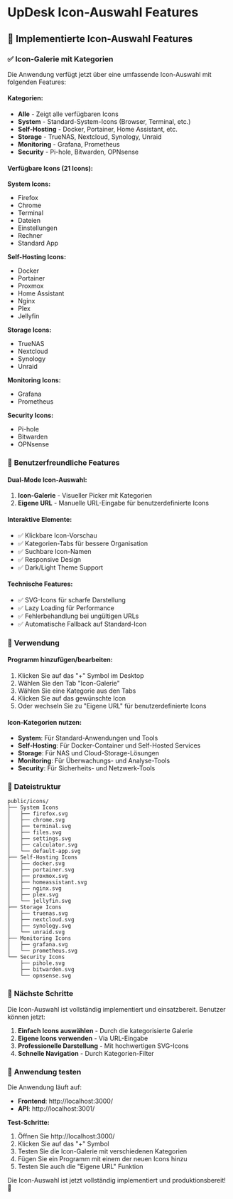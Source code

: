 # UpDesk Icon-Auswahl Features

## 🎨 Implementierte Icon-Auswahl Features

### ✅ **Icon-Galerie mit Kategorien**
Die Anwendung verfügt jetzt über eine umfassende Icon-Auswahl mit folgenden Features:

#### **Kategorien:**
- **Alle** - Zeigt alle verfügbaren Icons
- **System** - Standard-System-Icons (Browser, Terminal, etc.)
- **Self-Hosting** - Docker, Portainer, Home Assistant, etc.
- **Storage** - TrueNAS, Nextcloud, Synology, Unraid
- **Monitoring** - Grafana, Prometheus
- **Security** - Pi-hole, Bitwarden, OPNsense

#### **Verfügbare Icons (21 Icons):**

**System Icons:**
- Firefox
- Chrome
- Terminal
- Dateien
- Einstellungen
- Rechner
- Standard App

**Self-Hosting Icons:**
- Docker
- Portainer
- Proxmox
- Home Assistant
- Nginx
- Plex
- Jellyfin

**Storage Icons:**
- TrueNAS
- Nextcloud
- Synology
- Unraid

**Monitoring Icons:**
- Grafana
- Prometheus

**Security Icons:**
- Pi-hole
- Bitwarden
- OPNsense

### 🔧 **Benutzerfreundliche Features**

#### **Dual-Mode Icon-Auswahl:**
1. **Icon-Galerie** - Visueller Picker mit Kategorien
2. **Eigene URL** - Manuelle URL-Eingabe für benutzerdefinierte Icons

#### **Interaktive Elemente:**
- ✅ Klickbare Icon-Vorschau
- ✅ Kategorien-Tabs für bessere Organisation
- ✅ Suchbare Icon-Namen
- ✅ Responsive Design
- ✅ Dark/Light Theme Support

#### **Technische Features:**
- ✅ SVG-Icons für scharfe Darstellung
- ✅ Lazy Loading für Performance
- ✅ Fehlerbehandlung bei ungültigen URLs
- ✅ Automatische Fallback auf Standard-Icon

### 🚀 **Verwendung**

#### **Programm hinzufügen/bearbeiten:**
1. Klicken Sie auf das "+" Symbol im Desktop
2. Wählen Sie den Tab "Icon-Galerie"
3. Wählen Sie eine Kategorie aus den Tabs
4. Klicken Sie auf das gewünschte Icon
5. Oder wechseln Sie zu "Eigene URL" für benutzerdefinierte Icons

#### **Icon-Kategorien nutzen:**
- **System**: Für Standard-Anwendungen und Tools
- **Self-Hosting**: Für Docker-Container und Self-Hosted Services
- **Storage**: Für NAS und Cloud-Storage-Lösungen
- **Monitoring**: Für Überwachungs- und Analyse-Tools
- **Security**: Für Sicherheits- und Netzwerk-Tools

### 📁 **Dateistruktur**

```
public/icons/
├── System Icons
│   ├── firefox.svg
│   ├── chrome.svg
│   ├── terminal.svg
│   ├── files.svg
│   ├── settings.svg
│   ├── calculator.svg
│   └── default-app.svg
├── Self-Hosting Icons
│   ├── docker.svg
│   ├── portainer.svg
│   ├── proxmox.svg
│   ├── homeassistant.svg
│   ├── nginx.svg
│   ├── plex.svg
│   └── jellyfin.svg
├── Storage Icons
│   ├── truenas.svg
│   ├── nextcloud.svg
│   ├── synology.svg
│   └── unraid.svg
├── Monitoring Icons
│   ├── grafana.svg
│   └── prometheus.svg
└── Security Icons
    ├── pihole.svg
    ├── bitwarden.svg
    └── opnsense.svg
```

### 🎯 **Nächste Schritte**

Die Icon-Auswahl ist vollständig implementiert und einsatzbereit. Benutzer können jetzt:

1. **Einfach Icons auswählen** - Durch die kategorisierte Galerie
2. **Eigene Icons verwenden** - Via URL-Eingabe
3. **Professionelle Darstellung** - Mit hochwertigen SVG-Icons
4. **Schnelle Navigation** - Durch Kategorien-Filter

### 🔄 **Anwendung testen**

Die Anwendung läuft auf:
- **Frontend**: http://localhost:3000/
- **API**: http://localhost:3001/

**Test-Schritte:**
1. Öffnen Sie http://localhost:3000/
2. Klicken Sie auf das "+" Symbol
3. Testen Sie die Icon-Galerie mit verschiedenen Kategorien
4. Fügen Sie ein Programm mit einem der neuen Icons hinzu
5. Testen Sie auch die "Eigene URL" Funktion

Die Icon-Auswahl ist jetzt vollständig implementiert und produktionsbereit! 🎉